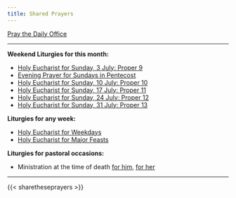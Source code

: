 ```yaml
---
title: Shared Prayers
---
```


[Pray the Daily Office](daily/)

-------------


**Weekend Liturgies for this month:**
- [Holy Eucharist for Sunday, 3 July: Proper 9](archive/2022/proper-9/)
- [Evening Prayer for Sundays in Pentecost](daily/ep/ep-pentecost-sun/)
- [Holy Eucharist for Sunday, 10 July: Proper 10](archive/2022/proper-10/)
- [Holy Eucharist for Sunday, 17 July: Proper 11](archive/2022/proper-11/)
- [Holy Eucharist for Sunday, 24 July: Proper 12](archive/2022/proper-12/)
- [Holy Eucharist for Sunday, 31 July: Proper 13](archive/2022/proper-13/)


**Liturgies for any week:**
- [Holy Eucharist for Weekdays](archive/he-covid-weekday)
- [Holy Eucharist for Major Feasts](archive/he-covid-feasts)

**Liturgies for pastoral occasions:**
- Ministration at the time of death [for him](archive/occasions/atdeath-m), [for her](archive/occasions/atdeath-f)
------------

{{< sharetheseprayers >}}
